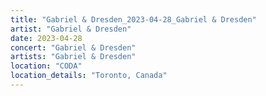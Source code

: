 ```yaml
---
title: "Gabriel & Dresden_2023-04-28_Gabriel & Dresden"
artist: "Gabriel & Dresden"
date: 2023-04-28
concert: "Gabriel & Dresden"
artists: "Gabriel & Dresden"
location: "CODA"
location_details: "Toronto, Canada"
---
```

